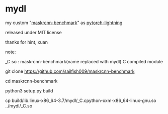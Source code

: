 # mydl
my custom "[maskrcnn-benchmark](https://github.com/facebookresearch/maskrcnn-benchmark)" as [pytorch-lightning](https://github.com/PyTorchLightning/pytorch-lightning) 

released under MIT license

thanks for hint, xuan

note:

_C.so : maskrcnn-benchmark(name replaced with mydl) C compiled module

git clone https://github.com/sailfish009/maskrcnn-benchmark

cd maskrcnn-benchmark

python3 setup.py build

cp build/lib.linux-x86_64-3.7/mydl/_C.cpython-xxm-x86_64-linux-gnu.so ../mydl/_C.so
